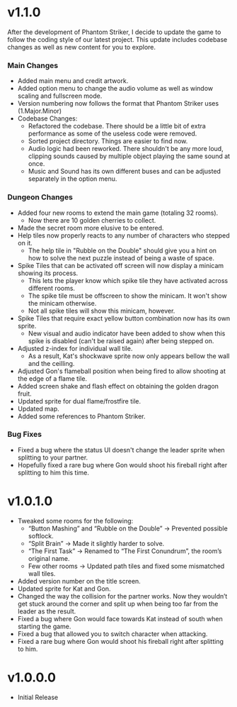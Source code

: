 # v1.1.0
After the development of Phantom Striker, I decide to update the game to follow the coding style of our latest project. This update includes codebase changes as well as new content for you to explore.

### Main Changes
- Added main menu and credit artwork.
- Added option menu to change the audio volume as well as window scaling and fullscreen mode.
- Version numbering now follows the format that Phantom Striker uses (1.Major.Minor)
- Codebase Changes: 
  - Refactored the codebase. There should be a little bit of extra performance as some of the useless code were removed.
  - Sorted project directory. Things are easier to find now.
  - Audio logic had been reworked. There shouldn't be any more loud, clipping sounds caused by multiple object playing the same sound at once.
  - Music and Sound has its own different buses and can be adjusted separately in the option menu.

### Dungeon Changes
- Added four new rooms to extend the main game (totaling 32 rooms).
  - Now there are 10 golden cherries to collect. 
- Made the secret room more elusive to be entered.
- Help tiles now properly reacts to any number of characters who stepped on it.
  - The help tile in "Rubble on the Double" should give you a hint on how to solve the next puzzle instead of being a waste of space.
- Spike Tiles that can be activated off screen will now display a minicam showing its process.
  - This lets the player know which spike tile they have activated across different rooms.
  - The spike tile must be offscreen to show the minicam. It won't show the minicam otherwise.
  - Not all spike tiles will show this minicam, however.
- Spike Tiles that require exact yellow button combination now has its own sprite.
  - New visual and audio indicator have been added to show when this spike is disabled (can't be raised again) after being stepped on.
- Adjusted z-index for individual wall tile.
  - As a result, Kat's shockwave sprite now only appears bellow the wall and the ceilling.
- Adjusted Gon's flameball position when being fired to allow shooting at the edge of a flame tile.
- Added screen shake and flash effect on obtaining the golden dragon fruit.
- Updated sprite for dual flame/frostfire tile.
- Updated map.
- Added some references to Phantom Striker.

### Bug Fixes
- Fixed a bug where the status UI doesn't change the leader sprite when splitting to your partner.
- Hopefully fixed a rare bug where Gon would shoot his fireball right after splitting to him this time.

# v1.0.1.0
- Tweaked some rooms for the following:
    - “Button Mashing” and “Rubble on the Double” -> Prevented possible softlock.
    - “Split Brain” -> Made it slightly harder to solve.
    - “The First Task” -> Renamed to “The First Conundrum”, the room’s original name.
    - Few other rooms -> Updated path tiles and fixed some mismatched wall tiles.
- Added version number on the title screen.
- Updated sprite for Kat and Gon.
- Changed the way the collision for the partner works. Now they wouldn’t get stuck around the corner and split up when being too far from the leader as the result.
- Fixed a bug where Gon would face towards Kat instead of south when starting the game.
- Fixed a bug that allowed you to switch character when attacking.
- Fixed a rare bug where Gon would shoot his fireball right after splitting to him.

# v1.0.0.0
- Initial Release
